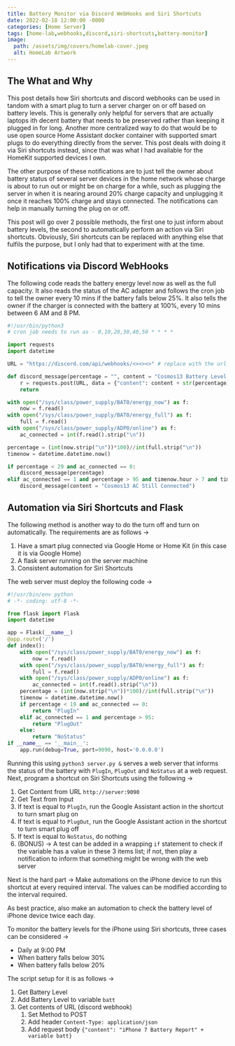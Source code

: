 ```yaml
---
title: Battery Monitor via Discord WebHooks and Siri Shortcuts
date: 2022-02-18 12:00:00 -0000
categories: [Home Server]
tags: [home-lab,webhooks,discord,siri-shortcuts,battery-monitor]
image:
  path: /assets/img/covers/homelab-cover.jpeg
  alt: HomeLab Artwork
---
```


## The What and Why

This post details how Siri shortcuts and discord webhooks can be used in tandom with a smart plug to turn a server charger on or off based on battery levels. This is generally only helpful for servers that are actually laptops ith decent battery that needs to be preserved rather than keeping it plugged in for long. Another more centralized way to do that would be to use open source Home Assistant docker container with supported smart plugs to do everything directly from the server. This post deals with doing it via Siri shortcuts instead, since that was what I had available for the HomeKit supported devices I own.

The other purpose of these notifications are to just tell the owner about battery status of several server devices in the home network whose charge is about to run out or might be on charge for a while, such as plugging the server in when it is nearing around 20% charge capacity and unplugging it once it reaches 100% charge and stays connected. The notifications can help in manually turning the plug on or off.

This post will go over 2 possible methods, the first one to just inform about battery levels, the second to automatically perform an action via Siri shortcuts. Obviously, Siri shortcuts can be replaced with anything else that fulfils the purpose, but I only had that to experiment with at the time.

## Notifications via Discord WebHooks

The following code reads the battery energy level now as well as the full capacity. It also reads the status of the AC adapter and follows the cron job to tell the owner every 10 mins if the battery falls below 25%. It also tells the owner if the charger is connected with the battery at 100%, every 10 mins between 6 AM and 8 PM.

```python
#!/usr/bin/python3
# cron job needs to run as - 0,10,20,30,40,50 * * * *

import requests
import datetime

URL = "https://discord.com/api/webhooks/<><><>" # replace with the url from the channel

def discord_message(percentage = "", content = "Cosmos13 Battery Level = "):
    r = requests.post(URL, data = {"content": content + str(percentage)})
    return

with open("/sys/class/power_supply/BAT0/energy_now") as f:
    now = f.read()
with open("/sys/class/power_supply/BAT0/energy_full") as f:
    full = f.read()
with open("/sys/class/power_supply/ADP0/online") as f:
    ac_connected = int(f.read().strip("\n"))

percentage = (int(now.strip("\n"))*100)//int(full.strip("\n"))
timenow = datetime.datetime.now()

if percentage < 29 and ac_connected == 0:
    discord_message(percentage)
elif ac_connected == 1 and percentage > 95 and timenow.hour > 7 and timenow.hour < 21:
    discord_message(content = "Cosmos13 AC Still Connected")
```

## Automation via Siri Shortcuts and Flask

The following method is another way to do the turn off and turn on automatically. The requirements are as follows &rarr;

1. Have a smart plug connected via Google Home or Home Kit (in this case it is via Google Home)
2. A flask server running on the server machine
3. Consistent automation for Siri Shortcuts

The web server must deploy the following code &rarr;

```python
#!/usr/bin/env python
# -*- coding: utf-8 -*-

from flask import Flask
import datetime

app = Flask(__name__)
@app.route('/')
def index():
    with open("/sys/class/power_supply/BAT0/energy_now") as f:
        now = f.read()
    with open("/sys/class/power_supply/BAT0/energy_full") as f:
        full = f.read()
    with open("/sys/class/power_supply/ADP0/online") as f:
        ac_connected = int(f.read().strip("\n"))
    percentage = (int(now.strip("\n"))*100)//int(full.strip("\n"))
    timenow = datetime.datetime.now()
    if percentage < 19 and ac_connected == 0:
        return "PlugIn"
    elif ac_connected == 1 and percentage > 95:
        return "PlugOut"
    else:
        return "NoStatus"
if __name__ == '__main__':
    app.run(debug=True, port=9090, host='0.0.0.0')
```

Running this using `python3 server.py &` serves a web server that informs the status of the battery with `PlugIn`, `PlugOut` and `NoStatus` at a web request. Next, program a shortcut on Siri Shortcuts using the following &rarr;

1. Get Content from URL `http://server:9090`
2. Get Text from Input
3. If text is equal to `PlugIn`, run the Google Assistant action in the shortcut to turn smart plug on
4. If text is equal to `PlugOut`, run the Google Assistant action in the shortcut to turn smart plug off
5. If text is equal to `NoStatus`, do nothing
6. (BONUS) &rarr; A test can be added in a wrapping `if` statement to check if the variable has a value in these 3 items list; if not, then play a notification to inform that something might be wrong with the web server

Next is the hard part &rarr; Make automations on the iPhone device to run this shortcut at every required interval. The values can be modified according to the interval required.

As best practice, also make an automation to check the battery level of iPhone device twice each day.

To monitor the battery levels for the iPhone using Siri shortcuts, three cases can be considered &rarr; 

- Daily at 9:00 PM
- When battery falls below 30%
- When battery falls below 20%

The script setup for it is as follows &rarr; 

1. Get Battery Level
2. Add Battery Level to variable `batt` 
3. Get contents of URL (discord webhook)
	1. Set Method to POST
	2. Add header `Content-Type: application/json` 
	3. Add request body `{"content": "iPhone 7 Battery Report" + variable batt}`
